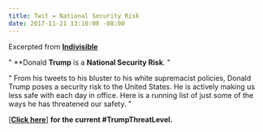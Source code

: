 ```yaml
---
title: Twit = National Security Risk
date: 2017-11-21 13:10:00 -08:00
---
```


Excerpted from [**Indivisible**](https://www.indivisible.org/) 

"  **Donald **Trump** is a **National Security Risk**. "

"  From his tweets to his bluster to his white supremacist policies, Donald Trump poses a security risk to the United States. He is actively making us less safe with each day in office. Here is a running list of just some of the ways he has threatened our safety.  "

[[**Click here**](https://www.indivisible.org/resource/donald-trump-national-security-risk-heres-current-trumpthreatlevel/)] **for the current #TrumpThreatLevel.**

